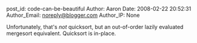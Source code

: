 post_id: code-can-be-beautiful
Author: Aaron
Date: 2008-02-22 20:52:31
Author_Email: noreply@blogger.com
Author_IP: None

Unfortunately, that's _not_ quicksort, but an out-of-order lazily evaluated
mergesort equivalent.  Quicksort is in-place.

